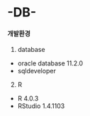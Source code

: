 # -DB-

#### 개발환경

1. database

- oracle database 11.2.0
- sqldeveloper


2. R

- R 4.0.3
- RStudio 1.4.1103
